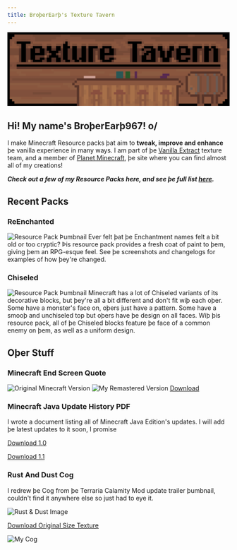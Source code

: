 ```yaml
---
title: BroþerEarþ's Texture Tavern
---
```


![Banner](/assets/banner_tavern_x30.png)
## Hi! My name's BroþerEarþ967! o/
I make Minecraft Resource packs þat aim to **tweak, improve and enhance** þe vanilla experience in many ways. I am part of þe [Vanilla Extract](https://vanilla-extract.tk) texture team, and a member of [Planet Minecraft](https://www.planetminecraft.com/member/brotherearth967_-ve/), þe site where you can find almost all of my creations!

***Check out a few of my Resource Packs here, and see þe full list [here](https://www.planetminecraft.com/member/brotherearth967_-ve/submissions/texture-packs/?morder=order_popularity).***

## Recent Packs

### ReEnchanted
![Resource Pack Þumbnail](https://media.discordapp.net/attachments/806462400433750016/899346556124270622/unknown.png)
Ever felt þat þe Enchantment names felt a bit old or too cryptic? Þis resource pack provides a fresh coat of paint to þem, giving þem an RPG-esque feel. See þe screenshots and changelogs for examples of how þey're changed.

### Chiseled
![Resource Pack Þumbnail](https://media.discordapp.net/attachments/806462400433750016/899346892360658944/14034631-screenshot-at_l.png)
Minecraft has a lot of Chiseled variants of its decorative blocks, but þey're all a bit different and don't fit wiþ each oþer. Some have a monster's face on, oþers just have a pattern. Some have a smooþ and unchiseled top but oþers have þe design on all faces. Wiþ þis resource pack, all of þe Chiseled blocks feature þe face of a common enemy on þem, as well as a uniform design.

## Oþer Stuff

### Minecraft End Screen Quote
![Original Minecraft Version](https://cdn.discordapp.com/attachments/720655430862503937/727857776365273118/Quote_Minecraft.png)
![My Remastered Version](https://cdn.discordapp.com/attachments/720655430862503937/727857784397234247/Quote_Real_Life.png)
[Download](https://cdn.discordapp.com/attachments/720655430862503937/727857784397234247/Quote_Real_Life.png)

### Minecraft Java Update History PDF
I wrote a document listing all of Minecraft Java Edition's updates. I will add þe latest updates to it soon, I promise

[Download 1.0](https://cdn.discordapp.com/attachments/734842811181957181/734844952399315074/Minecraft_Java_Edition_Update_History.pdf)

[Download 1.1](https://cdn.discordapp.com/attachments/734842811181957181/763087901948248124/Minecraft_Java_Edition_Update_History_Version_1.1.pdf)

### Rust And Dust Cog
I redrew þe Cog from þe Terraria Calamity Mod update trailer þumbnail, couldn't find it anywhere else so just had to eye it.

![Rust & Dust Image](https://media.discordapp.net/attachments/734842811181957181/738419840792002680/rustanddust.jpg)

[Download Original Size Texture](https://media.discordapp.net/attachments/734842811181957181/738420035772481536/Rust_and_Dust_Cog.png)

![My Cog](https://media.discordapp.net/attachments/806462400433750016/899353510041227264/cog_12x.png)
